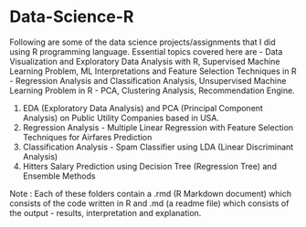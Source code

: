 # Data-Science-R

Following are some of the data science projects/assignments that I did using R programming language. Essential topics covered here are - Data Visualization and Exploratory Data Analysis with R, Supervised Machine Learning Problem, ML Interpretations and Feature Selection Techniques in R - Regression Analysis and Classification Analysis, Unsupervised Machine Learning Problem in R - PCA, Clustering Analysis, Recommendation Engine.

1. EDA (Exploratory Data Analysis) and PCA (Principal Component Analysis) on Public Utility Companies based in USA.
2. Regression Analysis - Multiple Linear Regression with Feature Selection Techniques for Airfares Prediction 
3. Classification Analysis - Spam Classifier using LDA (Linear Discriminant Analysis)
4. Hitters Salary Prediction using Decision Tree (Regression Tree) and Ensemble Methods


Note : Each of these folders contain a .rmd (R Markdown document) which consists of the code written in R and .md (a readme file) which consists of the output - results, interpretation and explanation. 


